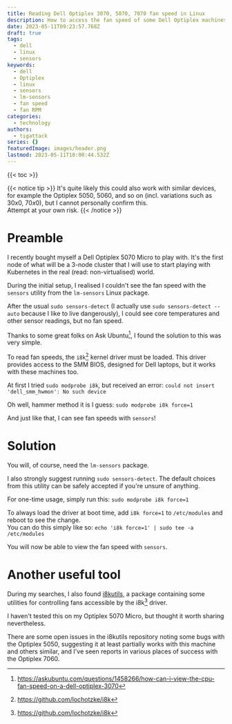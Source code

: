 ```yaml
---
title: Reading Dell Optiplex 3070, 5070, 7070 fan speed in Linux
description: How to access the fan speed of some Dell Optiplex machines with lm-sensors on Linux
date: 2023-05-11T09:23:57.768Z
draft: true
tags:
  - dell
  - linux
  - sensors
keywords:
  - dell
  - Optiplex
  - linux
  - sensors
  - lm-sensors
  - fan speed
  - fan RPM
categories:
  - technology
authors:
  - tigattack
series: {}
featuredImage: images/header.png
lastmod: 2023-05-11T10:00:44.532Z
---
```


{{< toc >}}

{{< notice tip >}}
It's quite likely this could also work with similar devices, for example the Optiplex 5050, 5060, and so on (incl. variations such as 30*x*0, 70*x*0), but I cannot personally confirm this.  
Attempt at your own risk.
{{< /notice >}}

# Preamble

I recently bought myself a Dell Optiplex 5070 Micro to play with. It's the first node of what will be a 3-node cluster that I will use to start playing with Kubernetes in the real (read: non-virtualised) world.

During the initial setup, I realised I couldn't see the fan speed with the `sensors` utility from the `lm-sensors` Linux package.

After the usual `sudo sensors-detect` (I actually use `sudo sensors-detect --auto` because I like to live dangerously), I could see core temperatures and other sensor readings, but no fan speed.

Thanks to some great folks on Ask Ubuntu[^1], I found the solution to this was very simple.

To read fan speeds, the `i8k`[^2] kernel driver must be loaded. This driver provides access to the SMM BIOS, designed for Dell laptops, but it works with these machines too.

At first I tried `sudo modprobe i8k`, but received an error: `could not insert 'dell_smm_hwmon': No such device`

Oh well, hammer method it is I guess: `sudo modprobe i8k force=1`

And just like that, I can see fan speeds with `sensors`!

# Solution

You will, of course, need the `lm-sensors` package.

I also strongly suggest running `sudo sensors-detect`. The default choices from this utility can be safely accepted if you're unsure of anything.

For one-time usage, simply run this: `sudo modprobe i8k force=1`

To always load the driver at boot time, add `i8k force=1` to `/etc/modules` and reboot to see the change.  
You can do this simply like so: `echo 'i8k force=1' | sudo tee -a /etc/modules`

You will now be able to view the fan speed with `sensors`.

# Another useful tool

During my searches, I also found [i8kutils](https://github.com/vitorafsr/i8kutils), a package containing some utilities for controlling fans accessible by the i8k[^2] driver.

I haven't tested this on my Optiplex 5070 Micro, but thought it worth sharing nevertheless.

There are some open issues in the i8kutils repository noting some bugs with the Optiplex 5050, suggesting it at least partially works with this machine and others similar, and I've seen reports in various places of success with the Optiplex 7060.

[^1]: https://askubuntu.com/questions/1458266/how-can-i-view-the-cpu-fan-speed-on-a-dell-optiplex-3070
[^2]: https://github.com/lochotzke/i8k
